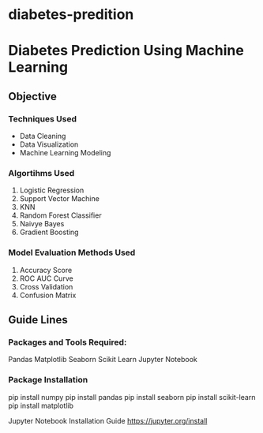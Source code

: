 # diabetes-predition
# Diabetes Prediction Using Machine Learning

## Objective

### Techniques Used

- Data Cleaning
- Data Visualization
- Machine Learning Modeling

### Algortihms Used

1. Logistic Regression
2. Support Vector Machine
3. KNN
4. Random Forest Classifier 
5. Naivye Bayes
6. Gradient Boosting

### Model Evaluation Methods Used

1. Accuracy Score
2. ROC AUC Curve
3. Cross Validation
4. Confusion Matrix

## Guide Lines 

### Packages and Tools Required:

Pandas 
Matplotlib
Seaborn
Scikit Learn
Jupyter Notebook

### Package Installation

pip install numpy
pip install pandas
pip install seaborn
pip install scikit-learn
pip install matplotlib

Jupyter Notebook Installation Guide  https://jupyter.org/install

